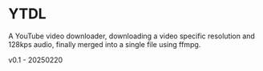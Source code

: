 # YTDL
A YouTube video downloader, downloading a video specific resolution and 128kps audio, finally merged into a single file using ffmpg.

v0.1 - 20250220
